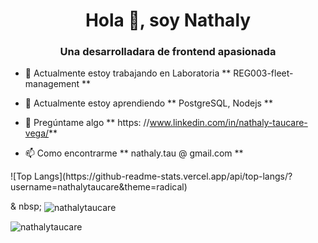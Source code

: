 <h1 align = "center"> Hola 👋, soy Nathaly </h1>
<h3 align = "center"> Una desarrolladara de frontend apasionada </h3>

- 🔭 Actualmente estoy trabajando en Laboratoria ** REG003-fleet-management **

- 🌱 Actualmente estoy aprendiendo ** PostgreSQL, Nodejs **

- 💬 Pregúntame algo ** https: //www.linkedin.com/in/nathaly-taucare-vega/**

- 📫 Como encontrarme ** nathaly.tau @ gmail.com **


<p> ![Top Langs](https://github-readme-stats.vercel.app/api/top-langs/?username=nathalytaucare&theme=radical)</p>

<p> & nbsp; <img align = "center" src = "https://github-readme-stats.vercel.app/api?username=nathalytaucare&show_icons = true & locale = en "alt =" nathalytaucare "/> </p>

<p> <img align = "center" src = "https://github-readme-streak-stats.herokuapp.com/?user=nathalytaucare&" alt = "nathalytaucare" /> </p>
